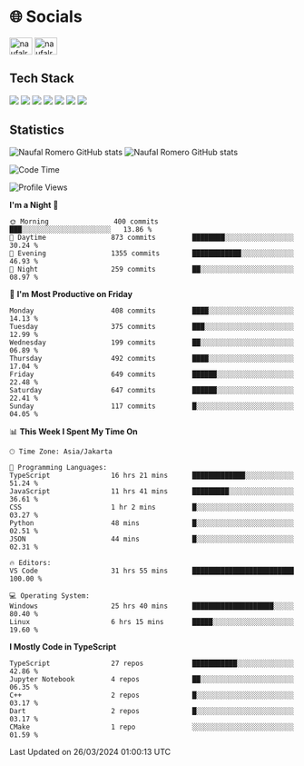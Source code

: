 <h1 align="">🌐 Socials</h1>
<p align="left">
<a href="https://linkedin.com/in/naufal-romero-putra-pratama-9ab816177/" target="blank"><img align="center" src="https://raw.githubusercontent.com/rahuldkjain/github-profile-readme-generator/master/src/images/icons/Social/linked-in-alt.svg" alt="naufalromero" height="30" width="40" /></a>
<a href="https://instagram.com/naufalromero" target="blank"><img align="center" src="https://raw.githubusercontent.com/rahuldkjain/github-profile-readme-generator/master/src/images/icons/Social/instagram.svg" alt="naufalromero" height="30" width="40" /></a>
</p>


<h2 align="">Tech Stack</h2>
<div align="">
  <img src="https://img.shields.io/badge/next.js-000000?style=for-the-badge&logo=nextdotjs&logoColor=white"/>
 <img src="https://img.shields.io/badge/typescript-%23007ACC.svg?style=for-the-badge&logo=typescript&logoColor=white"/>
 <img src="https://img.shields.io/badge/react-%2320232a.svg?style=for-the-badge&logo=react&logoColor=%2361DAFB"/>
 <img src="https://img.shields.io/badge/tailwindcss-%2338B2AC.svg?style=for-the-badge&logo=tailwind-css&logoColor=white"/>
 <img src="https://img.shields.io/badge/Prisma-3982CE?style=for-the-badge&logo=Prisma&logoColor=white"/>
 <img src="https://img.shields.io/badge/javascript-%23323330.svg?style=for-the-badge&logo=javascript&logoColor=%23F7DF1E"/>
 <img src="https://img.shields.io/badge/java-%23ED8B00.svg?style=for-the-badge&logo=openjdk&logoColor=white"/>
</div>


<h2 align="">Statistics</h2>
<div align="">
<img src="https://github-readme-stats-xi-nine-74.vercel.app/api?username=romves&show_icons=true&theme=tokyonight&include_all_commits=true&count_private=true" alt="Naufal Romero GitHub stats"/>
<img src="https://github-readme-stats-xi-nine-74.vercel.app/api/top-langs/?username=romves&theme=tokyonight&hide_border=false&include_all_commits=true&count_private=true&layout=compact" alt="Naufal Romero GitHub stats"/>
</div>

<!--START_SECTION:waka-->
![Code Time](http://img.shields.io/badge/Code%20Time-897%20hrs%2049%20mins-blue)

![Profile Views](http://img.shields.io/badge/Profile%20Views-42-blue)

**I'm a Night 🦉** 

```text
🌞 Morning                400 commits         ███░░░░░░░░░░░░░░░░░░░░░░   13.86 % 
🌆 Daytime                873 commits         ████████░░░░░░░░░░░░░░░░░   30.24 % 
🌃 Evening                1355 commits        ████████████░░░░░░░░░░░░░   46.93 % 
🌙 Night                  259 commits         ██░░░░░░░░░░░░░░░░░░░░░░░   08.97 % 
```
📅 **I'm Most Productive on Friday** 

```text
Monday                   408 commits         ████░░░░░░░░░░░░░░░░░░░░░   14.13 % 
Tuesday                  375 commits         ███░░░░░░░░░░░░░░░░░░░░░░   12.99 % 
Wednesday                199 commits         ██░░░░░░░░░░░░░░░░░░░░░░░   06.89 % 
Thursday                 492 commits         ████░░░░░░░░░░░░░░░░░░░░░   17.04 % 
Friday                   649 commits         ██████░░░░░░░░░░░░░░░░░░░   22.48 % 
Saturday                 647 commits         ██████░░░░░░░░░░░░░░░░░░░   22.41 % 
Sunday                   117 commits         █░░░░░░░░░░░░░░░░░░░░░░░░   04.05 % 
```


📊 **This Week I Spent My Time On** 

```text
🕑︎ Time Zone: Asia/Jakarta

💬 Programming Languages: 
TypeScript               16 hrs 21 mins      █████████████░░░░░░░░░░░░   51.24 % 
JavaScript               11 hrs 41 mins      █████████░░░░░░░░░░░░░░░░   36.61 % 
CSS                      1 hr 2 mins         █░░░░░░░░░░░░░░░░░░░░░░░░   03.27 % 
Python                   48 mins             █░░░░░░░░░░░░░░░░░░░░░░░░   02.51 % 
JSON                     44 mins             █░░░░░░░░░░░░░░░░░░░░░░░░   02.31 % 

🔥 Editors: 
VS Code                  31 hrs 55 mins      █████████████████████████   100.00 % 

💻 Operating System: 
Windows                  25 hrs 40 mins      ████████████████████░░░░░   80.40 % 
Linux                    6 hrs 15 mins       █████░░░░░░░░░░░░░░░░░░░░   19.60 % 
```

**I Mostly Code in TypeScript** 

```text
TypeScript               27 repos            ███████████░░░░░░░░░░░░░░   42.86 % 
Jupyter Notebook         4 repos             ██░░░░░░░░░░░░░░░░░░░░░░░   06.35 % 
C++                      2 repos             █░░░░░░░░░░░░░░░░░░░░░░░░   03.17 % 
Dart                     2 repos             █░░░░░░░░░░░░░░░░░░░░░░░░   03.17 % 
CMake                    1 repo              ░░░░░░░░░░░░░░░░░░░░░░░░░   01.59 % 
```




 Last Updated on 26/03/2024 01:00:13 UTC
<!--END_SECTION:waka-->
